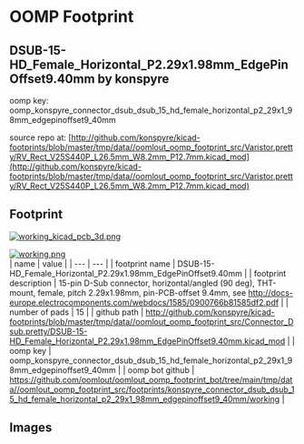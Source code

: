 # OOMP Footprint  
## DSUB-15-HD_Female_Horizontal_P2.29x1.98mm_EdgePinOffset9.40mm  by konspyre  
  
oomp key: oomp_konspyre_connector_dsub_dsub_15_hd_female_horizontal_p2_29x1_98mm_edgepinoffset9_40mm  
  
source repo at: [http://github.com/konspyre/kicad-footprints/blob/master/tmp/data//oomlout_oomp_footprint_src/Varistor.pretty/RV_Rect_V25S440P_L26.5mm_W8.2mm_P12.7mm.kicad_mod](http://github.com/konspyre/kicad-footprints/blob/master/tmp/data//oomlout_oomp_footprint_src/Varistor.pretty/RV_Rect_V25S440P_L26.5mm_W8.2mm_P12.7mm.kicad_mod)  
## Footprint  
  
[![working_kicad_pcb_3d.png](working_kicad_pcb_3d_600.png)](working_kicad_pcb_3d.png)  
  
[![working.png](working_600.png)](working.png)  
| name | value | 
| --- | --- | 
| footprint name | DSUB-15-HD_Female_Horizontal_P2.29x1.98mm_EdgePinOffset9.40mm | 
| footprint description | 15-pin D-Sub connector, horizontal/angled (90 deg), THT-mount, female, pitch 2.29x1.98mm, pin-PCB-offset 9.4mm, see http://docs-europe.electrocomponents.com/webdocs/1585/0900766b81585df2.pdf | 
| number of pads | 15 | 
| github path | http://github.com/konspyre/kicad-footprints/blob/master/tmp/data//oomlout_oomp_footprint_src/Connector_Dsub.pretty/DSUB-15-HD_Female_Horizontal_P2.29x1.98mm_EdgePinOffset9.40mm.kicad_mod | 
| oomp key | oomp_konspyre_connector_dsub_dsub_15_hd_female_horizontal_p2_29x1_98mm_edgepinoffset9_40mm | 
| oomp bot github | https://github.com/oomlout/oomlout_oomp_footprint_bot/tree/main/tmp/data//oomlout_oomp_footprint_src/footprints/konspyre_connector_dsub_dsub_15_hd_female_horizontal_p2_29x1_98mm_edgepinoffset9_40mm/working | 
## Images  
